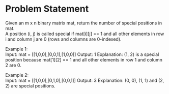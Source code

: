 # Problem Statement
Given an m x n binary matrix mat, return the number of special positions in mat.   
A position (i, j) is called special if mat[i][j] == 1 and all other elements in row i and column j are 0 (rows and columns are 0-indexed).  

Example 1:  
Input: mat = [[1,0,0],[0,0,1],[1,0,0]]
Output: 1
Explanation: (1, 2) is a special position because mat[1][2] == 1 and all other elements in row 1 and column 2 are 0.   

Example 2:  
Input: mat = [[1,0,0],[0,1,0],[0,0,1]]
Output: 3
Explanation: (0, 0), (1, 1) and (2, 2) are special positions.
